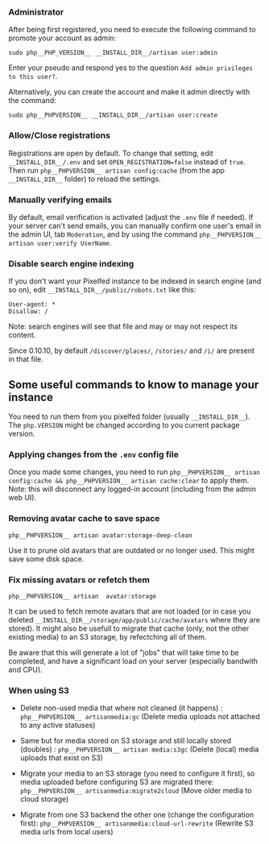 ### Administrator

After being first registered, you need to execute the following command to promote your account as admin:

`sudo php__PHP_VERSION__ __INSTALL_DIR__/artisan user:admin`

Enter your pseudo and respond yes to the question `Add admin privileges to this user?`.

Alternatively, you can create the account and make it admin directly with the command:

`sudo php__PHPVERSION__ __INSTALL_DIR__/artisan user:create`

### Allow/Close registrations

Registrations are open by default.
To change that setting, edit `__INSTALL_DIR__/.env` and set `OPEN_REGISTRATION=false` instead of `true`.
Then run `php__PHPVERSION__ artisan config:cache` (from the app `__INSTALL_DIR__` folder) to reload the settings.

### Manually verifying emails

By default, email verification is activated (adjust the `.env` file if needed). If your server can't send emails, you can manually confirm one user's email in the admin UI, tab `Moderation`, and by using the command `php__PHPVERSION__ artisan user:verify UserName`.

### Disable search engine indexing

If you don't want your Pixelfed instance to be indexed in search engine (and so on), edit `__INSTALL_DIR__/public/robots.txt` like this:

```text
User-agent: *
Disallow: /
```

Note: search engines will see that file and may or may not respect its content.

Since 0.10.10, by default `/discover/places/`, `/stories/` and `/i/` are present in that file.

## Some useful commands to know to manage your instance

You need to run them from you pixelfed folder (usually `__INSTALL_DIR__`). The `php.VERSION` might be changed according to you current package version.

### Applying changes from the `.env` config file

Once you made some changes, you need to run `php__PHPVERSION__ artisan config:cache && php__PHPVERSION__ artisan cache:clear` to apply them.
Note: this will disconnect any logged-in account (including from the admin web UI).

### Removing avatar cache to save space

`php__PHPVERSION__ artisan avatar:storage-deep-clean`

Use it to prune old avatars that are outdated or no longer used. This might save some disk space.

### Fix missing avatars or refetch them

`php__PHPVERSION__ artisan  avatar:storage`

It can be used to fetch remote avatars that are not loaded (or in case you deleted `__INSTALL_DIR__/storage/app/public/cache/avatars` where they are stored).
It might also be usefull to migrate that cache (only, not the other existing media) to an S3 storage, by refectching all of them.

Be aware that this will generate a lot of "jobs" that will take time to be completed, and have a significant load on your server (especially bandwith and CPU).

### When using S3

- Delete non-used media that where not cleaned (it happens) : `php__PHPVERSION__ artisanmedia:gc` (Delete media uploads not attached to any active statuses)

- Same but for media stored on S3 storage and still locally stored (doubles) : `php__PHPVERSION__ artisan media:s3gc` (Delete (local) media uploads that exist on S3)

- Migrate your media to an S3 storage (you need to configure it first), so media uploaded before configuring S3 are migrated there: `php__PHPVERSION__ artisanmedia:migrate2cloud` (Move older media to cloud storage)

- Migrate from one S3 backend the other one (change the configuration first): `php__PHPVERSION__ artisanmedia:cloud-url-rewrite` (Rewrite S3 media urls from local users)

